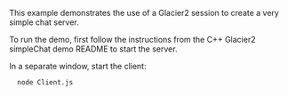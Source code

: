 This example demonstrates the use of a Glacier2 session to create a
very simple chat server.

To run the demo, first follow the instructions from the C++ Glacier2
simpleChat demo README to start the server.

In a separate window, start the client:

      node Client.js
